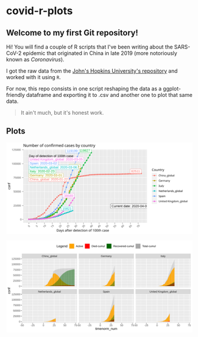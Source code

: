 # covid-r-plots

## Welcome to my first Git repository!

Hi! You will find a couple of R scripts that I've been writing about the SARS-CoV-2 epidemic that originated in China in late 2019 (more notoriously known as *Coronavirus*).

I got the raw data from the [John's Hopkins University's repository](https://github.com/CSSEGISandData/COVID-19) and worked with it using `R`.

For now, this repo consists in one script reshaping the data as a ggplot-friendly dataframe and exporting it to .csv and another one to plot that same data.

> It ain't much, but it's honest work.

## Plots

![This plot shows the evolution of the pandemic for a series of countries](https://github.com/almenal/covid-r-plots/blob/master/conf_cases_after_100th_patient.svg)

![Here you can see a depiction of the epidemic curves for a series of countries](https://github.com/almenal/covid-r-plots/blob/master/epidemic-curves.svg)

